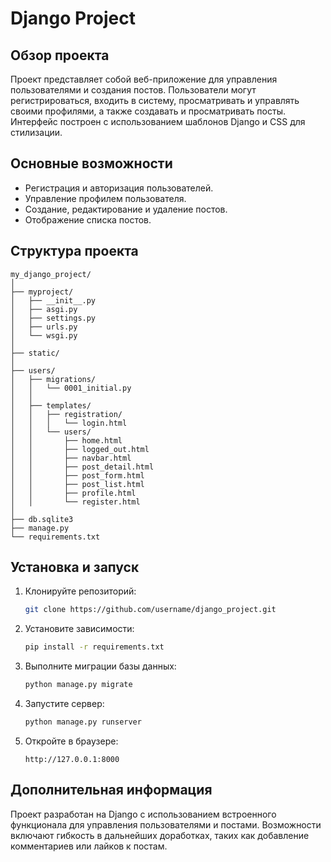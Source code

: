 
# Django Project

## Обзор проекта

Проект представляет собой веб-приложение для управления пользователями и создания постов. Пользователи могут регистрироваться, входить в систему, просматривать и управлять своими профилями, а также создавать и просматривать посты. Интерфейс построен с использованием шаблонов Django и CSS для стилизации.

## Основные возможности

- Регистрация и авторизация пользователей.
- Управление профилем пользователя.
- Создание, редактирование и удаление постов.
- Отображение списка постов.

## Структура проекта

```
my_django_project/
│
├── myproject/
│   ├── __init__.py
│   ├── asgi.py
│   ├── settings.py
│   ├── urls.py
│   └── wsgi.py
│
├── static/
│
├── users/
│   ├── migrations/
│   │   └── 0001_initial.py
│   │
│   ├── templates/
│   │   ├── registration/
│   │   │   └── login.html
│   │   └── users/
│   │       ├── home.html
│   │       ├── logged_out.html
│   │       ├── navbar.html
│   │       ├── post_detail.html
│   │       ├── post_form.html
│   │       ├── post_list.html
│   │       ├── profile.html
│   │       └── register.html
│
├── db.sqlite3
├── manage.py
└── requirements.txt
```

## Установка и запуск

1. Клонируйте репозиторий:
   ```bash
   git clone https://github.com/username/django_project.git
   ```

2. Установите зависимости:
   ```bash
   pip install -r requirements.txt
   ```

3. Выполните миграции базы данных:
   ```bash
   python manage.py migrate
   ```

4. Запустите сервер:
   ```bash
   python manage.py runserver
   ```

5. Откройте в браузере:
   ```
   http://127.0.0.1:8000
   ```

## Дополнительная информация

Проект разработан на Django с использованием встроенного функционала для управления пользователями и постами. Возможности включают гибкость в дальнейших доработках, таких как добавление комментариев или лайков к постам.
